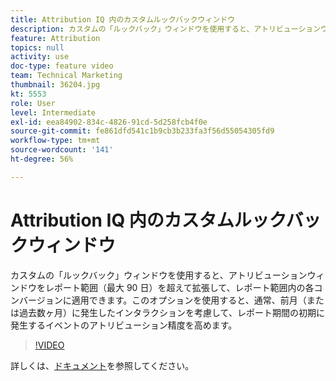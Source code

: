 ```yaml
---
title: Attribution IQ 内のカスタムルックバックウィンドウ
description: カスタムの「ルックバック」ウィンドウを使用すると、アトリビューションウィンドウをレポート範囲（最大 90 日）を超えて拡張して、レポート範囲内の各コンバージョンに適用できます。このオプションを使用すると、通常、前月（または過去数ヶ月）に発生したインタラクションを考慮して、レポート期間の初期に発生するイベントのアトリビューション精度を高めます。
feature: Attribution
topics: null
activity: use
doc-type: feature video
team: Technical Marketing
thumbnail: 36204.jpg
kt: 5553
role: User
level: Intermediate
exl-id: eea84902-834c-4826-91cd-5d258fcb4f0e
source-git-commit: fe861dfd541c1b9cb3b233fa3f56d55054305fd9
workflow-type: tm+mt
source-wordcount: '141'
ht-degree: 56%

---
```


# Attribution IQ 内のカスタムルックバックウィンドウ

カスタムの「ルックバック」ウィンドウを使用すると、アトリビューションウィンドウをレポート範囲（最大 90 日）を超えて拡張して、レポート範囲内の各コンバージョンに適用できます。このオプションを使用すると、通常、前月（または過去数ヶ月）に発生したインタラクションを考慮して、レポート期間の初期に発生するイベントのアトリビューション精度を高めます。

>[!VIDEO](https://video.tv.adobe.com/v/36204/?quality=12&learn=on)

詳しくは、[ドキュメント](https://experienceleague.adobe.com/docs/analytics/analyze/analysis-workspace/attribution/models.html?lang=ja#lookback-windows)を参照してください。
